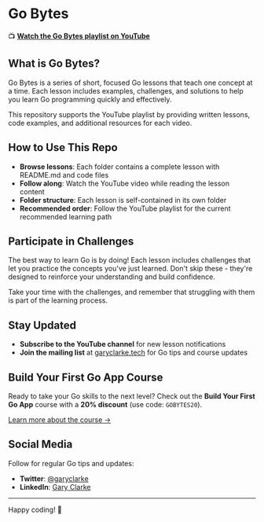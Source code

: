 # Go Bytes

📺 **[Watch the Go Bytes playlist on YouTube](https://youtube.com/playlist?list=PLAYLIST_ID)**

## What is Go Bytes?

Go Bytes is a series of short, focused Go lessons that teach one concept at a time. Each lesson includes examples, challenges, and solutions to help you learn Go programming quickly and effectively.

This repository supports the YouTube playlist by providing written lessons, code examples, and additional resources for each video.

## How to Use This Repo

- **Browse lessons**: Each folder contains a complete lesson with README.md and code files
- **Follow along**: Watch the YouTube video while reading the lesson content
- **Folder structure**: Each lesson is self-contained in its own folder
- **Recommended order**: Follow the YouTube playlist for the current recommended learning path

## Participate in Challenges

The best way to learn Go is by doing! Each lesson includes challenges that let you practice the concepts you've just learned. Don't skip these - they're designed to reinforce your understanding and build confidence.

Take your time with the challenges, and remember that struggling with them is part of the learning process.

## Stay Updated

- **Subscribe to the YouTube channel** for new lesson notifications
- **Join the mailing list** at [garyclarke.tech](https://garyclarke.tech) for Go tips and course updates

## Build Your First Go App Course

Ready to take your Go skills to the next level? Check out the **Build Your First Go App** course with a **20% discount** (use code: `GOBYTES20`).

[Learn more about the course →](https://garyclarke.tech/course)

## Social Media

Follow for regular Go tips and updates:
- **Twitter**: [@garyclarke](https://twitter.com/garyclarke)
- **LinkedIn**: [Gary Clarke](https://linkedin.com/in/garyclarke)

---

Happy coding! 🚀
